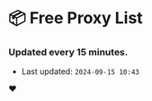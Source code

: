 # :package: Free Proxy List
### Updated every 15 minutes.

- Last updated: `2024-09-15 10:43`

:heart:
